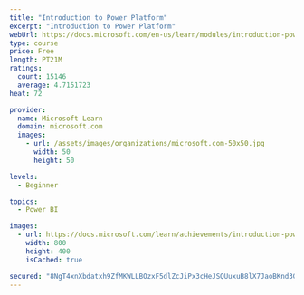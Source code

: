 ```yaml
---
title: "Introduction to Power Platform"
excerpt: "Introduction to Power Platform"
webUrl: https://docs.microsoft.com/en-us/learn/modules/introduction-power-platform/
type: course
price: Free
length: PT21M
ratings:
  count: 15146
  average: 4.7151723
heat: 72

provider:
  name: Microsoft Learn
  domain: microsoft.com
  images:
    - url: /assets/images/organizations/microsoft.com-50x50.jpg
      width: 50
      height: 50

levels:
  - Beginner

topics:
  - Power BI

images:
  - url: https://docs.microsoft.com/learn/achievements/introduction-power-platform-social.png
    width: 800
    height: 400
    isCached: true

secured: "8NgT4xnXbdatxh9ZfMKWLLBOzxF5dlZcJiPx3cHeJSQUuxuB8lX7JaoBKnd3GoxoA+trwtihOh0pHvC9RhA6VeFgczrFyOdIUrc8EbYSqaODNXJWeIqjIzN7VhbR2pqxVNjOHJbJHkzK9cas+zipLttxzM7DkoMgyAj9V1Wx7u4iShPlfgPOOCJVhwjxKx8Q8HyXAvjZ2Jmg0bIx8075Ri0H34APm7q3kMOR2hDIbv2Dq04w7/rmJIhdJlsFsL6ZZK1+0dQxQUgcqKzS+4CqZNpUCUcExMKn834PIsBVXVrgDNU4dFMiZQB7AkEnRdZfSKYvh6CujzDG4e1yWEqZcQwpekpk80XLRM/HOtP+DDo+Hso57SbHykwiZnwNiL+M/uZKGzVzSeoL5y3Ce6a69hUXfyj9yi3eaK3+3TiFvSh1T6g+tBGAq8tIf8vIpCE0;UfrS81UBYV7v2yCQLvimRA=="
---
```


